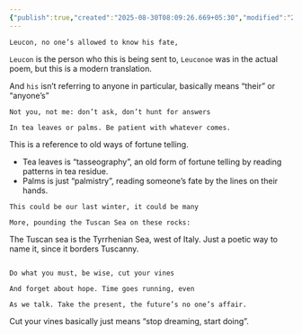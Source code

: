 ```yaml
---
{"publish":true,"created":"2025-08-30T08:09:26.669+05:30","modified":"2025-08-30T08:09:26.669+05:30","cssclasses":""}
---
```


```
Leucon, no one’s allowed to know his fate,  
```

`Leucon` is the person who this is being sent to, `Leuconoe` was in the actual poem, but this is a modern translation.

And `his` isn’t referring to anyone in particular, basically means “their” or “anyone’s”

```
Not you, not me: don’t ask, don’t hunt for answers  

In tea leaves or palms. Be patient with whatever comes.  
```

This is a reference to old ways of fortune telling.

 - Tea leaves is “tasseography”, an old form of fortune telling by reading patterns in tea residue.
 - Palms is just “palmistry”, reading someone’s fate by the lines on their hands.

```
This could be our last winter, it could be many  

More, pounding the Tuscan Sea on these rocks:  
```

The Tuscan sea is the Tyrrhenian Sea, west of Italy. Just a poetic way to name it, since it borders Tuscanny.

```

Do what you must, be wise, cut your vines  

And forget about hope. Time goes running, even  

As we talk. Take the present, the future’s no one’s affair.
```

Cut your vines basically just means “stop dreaming, start doing”.
